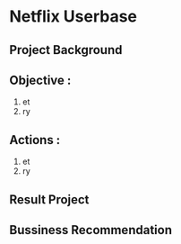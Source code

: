 # **Netflix Userbase**

## Project Background

## Objective :
1. et
2. ry
   
## Actions :
1. et
2. ry

## Result Project

## Bussiness Recommendation
